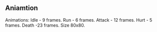 ## Aniamtion
Animations:
Idle - 9 frames.
Run - 6 frames.
Attack - 12 frames.
Hurt - 5 frames.
Death -23 frames.
Size 80x80.